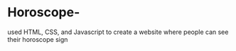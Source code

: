 # Horoscope-
used HTML, CSS, and Javascript to create a website where people can see their horoscope sign 
